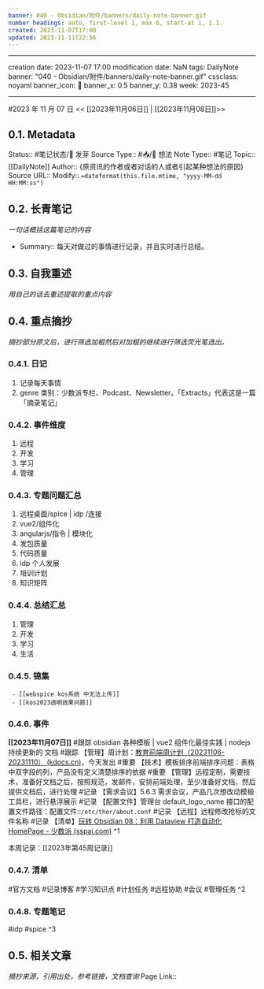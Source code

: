 ```yaml
---
banner: 040 - Obsidian/附件/banners/daily-note-banner.gif
number headings: auto, first-level 1, max 6, start-at 1, 1.1.
created: 2023-11-07T17:00
updated: 2023-11-11T22:56
---
```


---

creation date: 2023-11-07 17:00
modification date: NaN
tags: DailyNote
banner: "040 - Obsidian/附件/banners/daily-note-banner.gif"
cssclass: noyaml
banner_icon: 💌
banner_x: 0.5
banner_y: 0.38
week: 2023-45

---

#2023 年 11 月 07 日
<< [[2023年11月06日]] | [[2023年11月08日]]>>

## 0.1. Metadata

Status:: #笔记状态/🌱 发芽
Source Type:: #📥/💭 想法
Note Type:: #笔记
Topic:: [[DailyNote]]
Author:: {原资讯的作者或者对话的人或者引起某种想法的原因}
Source URL::
Modify:: `=dateformat(this.file.mtime, "yyyy-MM-dd HH:MM:ss")`

## 0.2. 长青笔记

_一句话概括这篇笔记的内容_

- Summary:: 每天对做过的事情进行记录，并且实时进行总结。

## 0.3. 自我重述

_用自己的话去重述提取的重点内容_

## 0.4. 重点摘抄

_摘抄部分原文后，进行筛选加粗然后对加粗的继续进行筛选荧光笔选出。_

### 0.4.1. 日记

1. 记录每天事情
2. genre 类别：少数派专栏、Podcast、Newsletter。「Extracts」代表这是一篇「摘录笔记」

### 0.4.2. 事件维度

1. 远程
2. 开发
3. 学习
4. 管理

### 0.4.3. 专题问题汇总

1. 远程桌面/spice | idp /连接
2. vue2/组件化
3. angularjs/指令 | 模块化
4. 发包质量
5. 代码质量
6. idp 个人发展
7. 培训计划
8. 知识矩阵

### 0.4.4. 总结汇总

1. 管理
2. 开发
3. 学习
4. 生活

### 0.4.5. 锦集

```ad-col2
 - [[webspice kos系统 中无法上传]]
 - [[kos2023透明效果问题]]
```

### 0.4.6. 事件

**[[2023年11月07日]]** #跟踪 obsidian 各种模板 | vue2 组件化最佳实践 | nodejs 持续更新的 文档 #跟踪 【管理】周计划：[教育前端周计划（20231106-20231110） (kdocs.cn)](https://www.kdocs.cn/l/cncngxEcagIY)，今天发出 #重要 【技术】模板排序前端排序问题：表格中双字段的列，产品没有定义清楚排序的依据 #重要 【管理】远程定制，需要技术，准备好文档之后，按照规范，发邮件，安排前端处理，至少准备好文档，然后提供文档后，进行处理 #记录 【需求会议】5.6.3 需求会议，产品几次想改动模板工具栏，进行悬浮展示 #记录 【配置文件】管理台 default_logo_name 接口的配置文件路径：配置文件::`/etc/thor/about.conf` #记录 【远程】远程修改抢标的文件名称 #记录 【清单】[玩转 Obsidian 08：利用 Dataview 打造自动化 HomePage - 少数派 (sspai.com)](https://ios.sspai.com/post/73958)
^1

本周记录：[[2023年第45周记录]]

### 0.4.7. 清单

#官方文档 #记录博客 #学习知识点 #计划任务 #远程协助 #会议 #管理任务
^2

### 0.4.8. 专题笔记

#idp
#spice
^3

## 0.5. 相关文章

_摘抄来源，引用出处，参考链接，文档查询_
Page Link::

